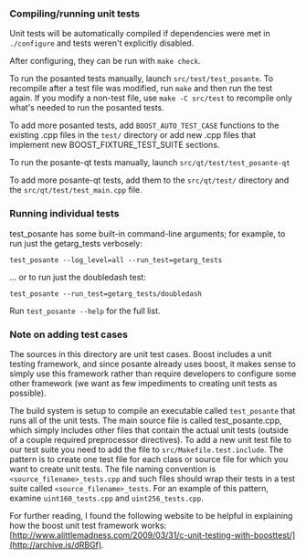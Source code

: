 ### Compiling/running unit tests

Unit tests will be automatically compiled if dependencies were met in `./configure`
and tests weren't explicitly disabled.

After configuring, they can be run with `make check`.

To run the posanted tests manually, launch `src/test/test_posante`. To recompile
after a test file was modified, run `make` and then run the test again. If you
modify a non-test file, use `make -C src/test` to recompile only what's needed
to run the posanted tests.

To add more posanted tests, add `BOOST_AUTO_TEST_CASE` functions to the existing
.cpp files in the `test/` directory or add new .cpp files that
implement new BOOST_FIXTURE_TEST_SUITE sections.

To run the posante-qt tests manually, launch `src/qt/test/test_posante-qt`

To add more posante-qt tests, add them to the `src/qt/test/` directory and
the `src/qt/test/test_main.cpp` file.

### Running individual tests

test_posante has some built-in command-line arguments; for
example, to run just the getarg_tests verbosely:

    test_posante --log_level=all --run_test=getarg_tests

... or to run just the doubledash test:

    test_posante --run_test=getarg_tests/doubledash

Run `test_posante --help` for the full list.

### Note on adding test cases

The sources in this directory are unit test cases.  Boost includes a
unit testing framework, and since posante already uses boost, it makes
sense to simply use this framework rather than require developers to
configure some other framework (we want as few impediments to creating
unit tests as possible).

The build system is setup to compile an executable called `test_posante`
that runs all of the unit tests.  The main source file is called
test_posante.cpp, which simply includes other files that contain the
actual unit tests (outside of a couple required preprocessor
directives). To add a new unit test file to our test suite you need
to add the file to `src/Makefile.test.include`. The pattern is to
create one test file for each class or source file for which you want
to create unit tests.  The file naming convention is
`<source_filename>_tests.cpp` and such files should wrap their tests
in a test suite called `<source_filename>_tests`.  For an example of
this pattern, examine `uint160_tests.cpp` and `uint256_tests.cpp`.

For further reading, I found the following website to be helpful in
explaining how the boost unit test framework works:
[http://www.alittlemadness.com/2009/03/31/c-unit-testing-with-boosttest/](http://archive.is/dRBGf).
